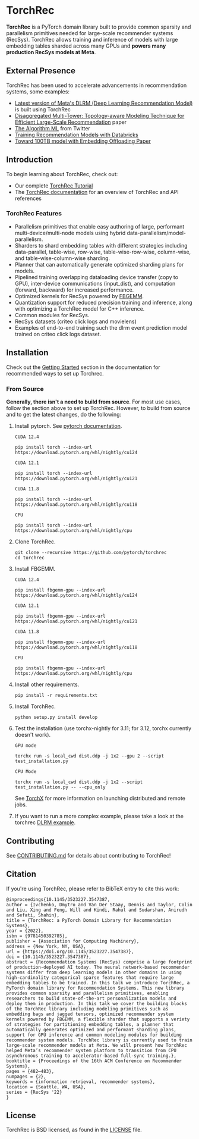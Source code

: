 # TorchRec

**TorchRec** is a PyTorch domain library built to provide common sparsity and parallelism primitives needed for large-scale recommender systems (RecSys). TorchRec allows training and inference of models with large embedding tables sharded across many GPUs and **powers many production RecSys models at Meta**.

## External Presence
TorchRec has been used to accelerate advancements in recommendation systems, some examples:
* [Latest version of Meta's DLRM (Deep Learning Recommendation Model)](https://github.com/facebookresearch/dlrm) is built using TorchRec
* [Disaggregated Multi-Tower: Topology-aware Modeling Technique for Efficient Large-Scale Recommendation](https://arxiv.org/abs/2403.00877) paper
* [The Algorithm ML](https://github.com/twitter/the-algorithm-ml) from Twitter
* [Training Recommendation Models with Databricks](https://docs.databricks.com/en/machine-learning/train-recommender-models.html)
* [Toward 100TB model with Embedding Offloading Paper](https://dl.acm.org/doi/10.1145/3640457.3688037)


## Introduction

To begin learning about TorchRec, check out:
* Our complete [TorchRec Tutorial](https://pytorch.org/tutorials/intermediate/torchrec_intro_tutorial.html)
* The [TorchRec documentation](https://pytorch.org/torchrec/) for an overview of TorchRec and API references


### TorchRec Features
- Parallelism primitives that enable easy authoring of large, performant multi-device/multi-node models using hybrid data-parallelism/model-parallelism.
- Sharders to shard embedding tables with different strategies including data-parallel, table-wise, row-wise, table-wise-row-wise, column-wise, and table-wise-column-wise sharding.
- Planner that can automatically generate optimized sharding plans for models.
- Pipelined training overlapping dataloading device transfer (copy to GPU), inter-device communications (input_dist), and computation (forward, backward) for increased performance.
- Optimized kernels for RecSys powered by [FBGEMM](https://github.com/pytorch/FBGEMM/tree/main).
- Quantization support for reduced precision training and inference, along with optimizing a TorchRec model for C++ inference.
- Common modules for RecSys.
- RecSys datasets (criteo click logs and movielens)
- Examples of end-to-end training such the dlrm event prediction model trained on criteo click logs dataset.


## Installation

Check out the [Getting Started](https://pytorch.org/torchrec/setup-torchrec.html) section in the documentation for recommended ways to set up Torchrec.

### From Source

**Generally, there isn't a need to build from source**. For most use cases, follow the section above to set up TorchRec. However, to build from source and to get the latest changes, do the following:

1. Install pytorch. See [pytorch documentation](https://pytorch.org/get-started/locally/).
   ```
   CUDA 12.4

   pip install torch --index-url https://download.pytorch.org/whl/nightly/cu124

   CUDA 12.1

   pip install torch --index-url https://download.pytorch.org/whl/nightly/cu121

   CUDA 11.8

   pip install torch --index-url https://download.pytorch.org/whl/nightly/cu118

   CPU

   pip install torch --index-url https://download.pytorch.org/whl/nightly/cpu
   ```

2. Clone TorchRec.
   ```
   git clone --recursive https://github.com/pytorch/torchrec
   cd torchrec
   ```

3. Install FBGEMM.
   ```
   CUDA 12.4

   pip install fbgemm-gpu --index-url https://download.pytorch.org/whl/nightly/cu124

   CUDA 12.1

   pip install fbgemm-gpu --index-url https://download.pytorch.org/whl/nightly/cu121

   CUDA 11.8

   pip install fbgemm-gpu --index-url https://download.pytorch.org/whl/nightly/cu118

   CPU

   pip install fbgemm-gpu --index-url https://download.pytorch.org/whl/nightly/cpu
   ```

4. Install other requirements.
   ```
   pip install -r requirements.txt
   ```

4. Install TorchRec.
   ```
   python setup.py install develop
   ```

5. Test the installation (use torchx-nightly for 3.11; for 3.12, torchx currently doesn't work).
   ```
   GPU mode

   torchx run -s local_cwd dist.ddp -j 1x2 --gpu 2 --script test_installation.py

   CPU Mode

   torchx run -s local_cwd dist.ddp -j 1x2 --script test_installation.py -- --cpu_only
   ```
   See [TorchX](https://pytorch.org/torchx/) for more information on launching distributed and remote jobs.

5. If you want to run a more complex example, please take a look at the torchrec [DLRM example](https://github.com/facebookresearch/dlrm/blob/main/torchrec_dlrm/dlrm_main.py).

## Contributing

See [CONTRIBUTING.md](https://github.com/pytorch/torchrec/blob/main/CONTRIBUTING.md) for details about contributing to TorchRec!

## Citation

If you're using TorchRec, please refer to BibTeX entry to cite this work:
```
@inproceedings{10.1145/3523227.3547387,
author = {Ivchenko, Dmytro and Van Der Staay, Dennis and Taylor, Colin and Liu, Xing and Feng, Will and Kindi, Rahul and Sudarshan, Anirudh and Sefati, Shahin},
title = {TorchRec: a PyTorch Domain Library for Recommendation Systems},
year = {2022},
isbn = {9781450392785},
publisher = {Association for Computing Machinery},
address = {New York, NY, USA},
url = {https://doi.org/10.1145/3523227.3547387},
doi = {10.1145/3523227.3547387},
abstract = {Recommendation Systems (RecSys) comprise a large footprint of production-deployed AI today. The neural network-based recommender systems differ from deep learning models in other domains in using high-cardinality categorical sparse features that require large embedding tables to be trained. In this talk we introduce TorchRec, a PyTorch domain library for Recommendation Systems. This new library provides common sparsity and parallelism primitives, enabling researchers to build state-of-the-art personalization models and deploy them in production. In this talk we cover the building blocks of the TorchRec library including modeling primitives such as embedding bags and jagged tensors, optimized recommender system kernels powered by FBGEMM, a flexible sharder that supports a veriety of strategies for partitioning embedding tables, a planner that automatically generates optimized and performant sharding plans, support for GPU inference and common modeling modules for building recommender system models. TorchRec library is currently used to train large-scale recommender models at Meta. We will present how TorchRec helped Meta’s recommender system platform to transition from CPU asynchronous training to accelerator-based full-sync training.},
booktitle = {Proceedings of the 16th ACM Conference on Recommender Systems},
pages = {482–483},
numpages = {2},
keywords = {information retrieval, recommender systems},
location = {Seattle, WA, USA},
series = {RecSys '22}
}
```

## License
TorchRec is BSD licensed, as found in the [LICENSE](LICENSE) file.
